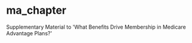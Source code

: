 # ma_chapter
Supplementary Material to 'What Benefits Drive Membership in Medicare Advantage Plans?'
